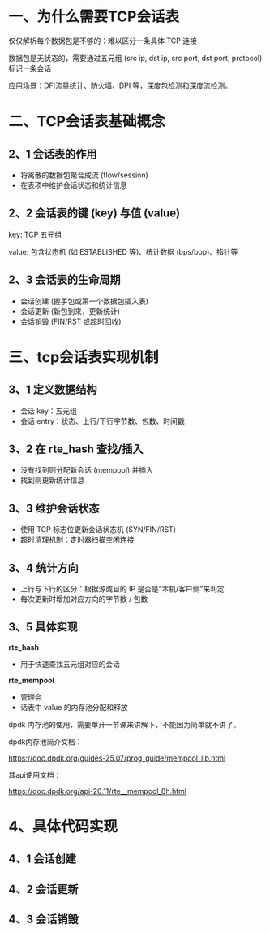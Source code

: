 # 一、为什么需要TCP会话表

仅仅解析每个数据包是不够的：难以区分一条具体 TCP 连接

数据包是无状态的，需要通过五元组 (src ip, dst ip, src port, dst port, protocol) 标识一条会话

应用场景：DFI流量统计、防火墙、DPI 等，深度包检测和深度流检测。



# 二、TCP会话表基础概念

## 2、1 会话表的作用

- 将离散的数据包聚合成流 (flow/session)
- 在表项中维护会话状态和统计信息



## 2、2 会话表的键 (key) 与值 (value)

key: TCP 五元组

value: 包含状态机 (如 ESTABLISHED 等)、统计数据 (bps/bpp)、指针等



## 2、3 会话表的生命周期

- 会话创建 (握手包或第一个数据包插入表)
- 会话更新 (新包到来，更新统计)
- 会话销毁 (FIN/RST 或超时回收)



# 三、tcp会话表实现机制

## **3、1 定义数据结构**

- 会话 key：五元组
- 会话 entry：状态、上行/下行字节数、包数、时间戳



## **3、2 在 rte_hash 查找/插入**

- 没有找到则分配新会话 (mempool) 并插入
- 找到则更新统计信息



## **3、3 维护会话状态**

- 使用 TCP 标志位更新会话状态机 (SYN/FIN/RST)
- 超时清理机制：定时器扫描空闲连接



## **3、4 统计方向**

- 上行与下行的区分：根据源或目的 IP 是否是“本机/客户侧”来判定
- 每次更新时增加对应方向的字节数 / 包数



## 3、5 具体实现

**rte_hash**

- 用于快速查找五元组对应的会话

**rte_mempool**

- 管理会
- 话表中 value 的内存池分配和释放



dpdk 内存池的使用，需要单开一节课来讲解下，不能因为简单就不讲了。



dpdk内存池简介文档：

https://doc.dpdk.org/guides-25.07/prog_guide/mempool_lib.html



其api使用文档：

https://doc.dpdk.org/api-20.11/rte__mempool_8h.html



# 4、具体代码实现

## 4、1 会话创建

## 4、2 会话更新

## 4、3 会话销毁